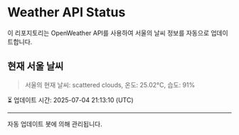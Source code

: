 
# Weather API Status

이 리포지토리는 OpenWeather API를 사용하여 서울의 날씨 정보를 자동으로 업데이트합니다.

## 현재 서울 날씨
> 서울의 현재 날씨: scattered clouds, 온도: 25.02°C, 습도: 91%

⏳ 업데이트 시간: 2025-07-04 21:13:10 (UTC)

---
자동 업데이트 봇에 의해 관리됩니다.
